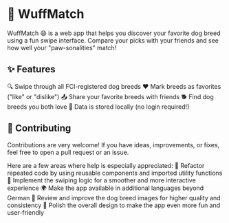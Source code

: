 # 🐾 WuffMatch
WuffMatch 😄 is a web app that helps you discover your favorite dog breed using a fun swipe interface.
Compare your picks with your friends and see how well your "paw-sonalities" match!

## ✨ Features
🔍 Swipe through all FCI-registered dog breeds
❤️ Mark breeds as favorites ("like" or "dislike")
📤 Share your favorite breeds with friends
🐕 Find dog breeds you both love
💾 Data is stored locally (no login required!)

## 💪 Contributing
Contributions are very welcome! If you have ideas, improvements, or fixes, feel free to open a pull request or an issue.

Here are a few areas where help is especially appreciated:
🧩 Refactor repeated code by using reusable components and imported utility functions
🎯 Implement the swiping logic for a smoother and more interactive experience
🌍 Make the app available in additional languages beyond German
📸 Review and improve the dog breed images for higher quality and consistency
🎨 Polish the overall design to make the app even more fun and user-friendly
